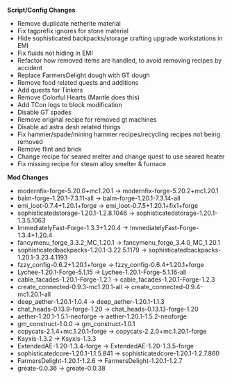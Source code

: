 **Script/Config Changes**
- Remove duplicate netherite material
- Fix tagprefix ignores for stone material
- Hide sophisticated backpacks/storage crafting upgrade workstations in EMI
- Fix fluids not hiding in EMI
- Refactor how removed items are handled, to avoid removing recipes by accident
- Replace FarmersDelight dough with GT dough
- Remove food related quests and additions
- Add quests for Tinkers
- Remove Colorful Hearts (Mantle does this)
- Add TCon logs to block modification
- Disable GT spades
- Remove original recipe for removed gt machines
- Disable ad astra desh related things
- Fix hammer/spade/mining hammer recipes/recycling recipes not being removed
- Remove flint and brick
- Change recipe for seared melter and change quest to use seared heater
- Fix missing recipe for steam alloy smelter & furnace

**Mod Changes**
- modernfix-forge-5.20.0+mc1.20.1 -> modernfix-forge-5.20.2+mc1.20.1
- balm-forge-1.20.1-7.3.11-all -> balm-forge-1.20.1-7.3.14-all
- emi_loot-0.7.4+1.20.1+forge -> emi_loot-0.7.5+1.20.1+fix1+forge
- sophisticatedstorage-1.20.1-1.2.8.1046 -> sophisticatedstorage-1.20.1-1.3.5.1063
- ImmediatelyFast-Forge-1.3.3+1.20.4 -> ImmediatelyFast-Forge-1.3.4+1.20.4
- fancymenu_forge_3.3.2_MC_1.20.1 -> fancymenu_forge_3.4.0_MC_1.20.1
- sophisticatedbackpacks-1.20.1-3.22.5.1179 -> sophisticatedbackpacks-1.20.1-3.23.4.1193
- fzzy_config-0.6.2+1.20.1+forge -> fzzy_config-0.6.4+1.20.1+forge
- Lychee-1.20.1-Forge-5.1.15 -> Lychee-1.20.1-Forge-5.1.16-all
- cable_facades-1.20.1-Forge-1.2.1 -> cable_facades-1.20.1-Forge-1.2.3
- create_connected-0.9.3-mc1.20.1-all -> create_connected-0.9.4-mc1.20.1-all
- deep_aether-1.20.1-1.0.4 -> deep_aether-1.20.1-1.1.3
- chat_heads-0.13.9-forge-1.20 -> chat_heads-0.13.13-forge-1.20
- aether-1.20.1-1.5.1-neoforge -> aether-1.20.1-1.5.2-neoforge
- gm_construct-1.0.0 -> gm_construct-1.0.1
- copycats-2.1.4+mc.1.20.1-forge -> copycats-2.2.0+mc.1.20.1-forge
- Ksyxis-1.3.2 -> Ksyxis-1.3.3
- ExtendedAE-1.20-1.3.4-forge -> ExtendedAE-1.20-1.3.5-forge
- sophisticatedcore-1.20.1-1.1.5.841 -> sophisticatedcore-1.20.1-1.2.7.860
- FarmersDelight-1.20.1-1.2.6 -> FarmersDelight-1.20.1-1.2.7
- greate-0.0.36 -> greate-0.0.38